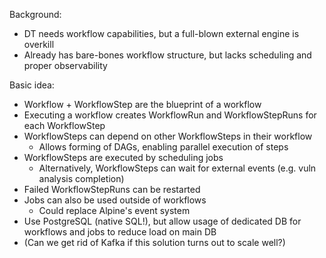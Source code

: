 Background:

- DT needs workflow capabilities, but a full-blown external engine is overkill
- Already has bare-bones workflow structure, but lacks scheduling and proper observability

Basic idea:

- Workflow + WorkflowStep are the blueprint of a workflow
- Executing a workflow creates WorkflowRun and WorkflowStepRuns for each WorkflowStep
- WorkflowSteps can depend on other WorkflowSteps in their workflow
  - Allows forming of DAGs, enabling parallel execution of steps
- WorkflowSteps are executed by scheduling jobs
  - Alternatively, WorkflowSteps can wait for external events (e.g. vuln analysis completion)
- Failed WorkflowStepRuns can be restarted
- Jobs can also be used outside of workflows
  - Could replace Alpine's event system
- Use PostgreSQL (native SQL!), but allow usage of dedicated DB for workflows and jobs to reduce load on main DB
- (Can we get rid of Kafka if this solution turns out to scale well?)